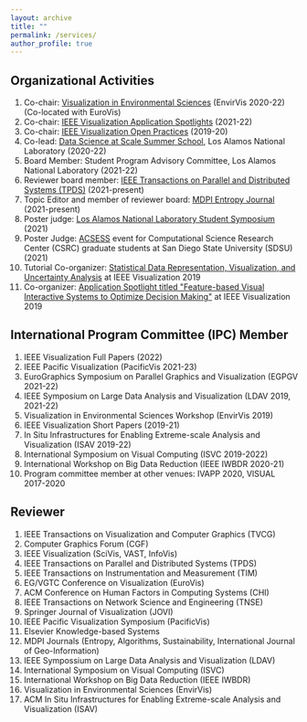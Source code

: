 ```yaml
---
layout: archive
title: ""
permalink: /services/
author_profile: true
---
```


## Organizational Activities

1. Co-chair: [Visualization in Environmental Sciences](https://www.informatik.uni-leipzig.de/bsv/envirvis2022/) (EnvirVis 2020-22) (Co-located with EuroVis) 
2. Co-chair: [IEEE Visualization Application Spotlights](http://ieeevis.org/year/2022/info/call-participation/application-spotlights) (2021-22)
3. Co-chair: [IEEE Visualization Open Practices](http://ieeevis.org/year/2022/info/open-practices/open-practices) (2019-20)
4. Co-lead: [Data Science at Scale Summer School](https://dssschool.org/), Los Alamos National Laboratory (2020-22)
5. Board Member: Student Program Advisory Committee, Los Alamos National Laboratory (2021-22)
6. Reviewer board member: [IEEE Transactions on Parallel and Distributed Systems (TPDS)](https://www.computer.org/csdl/journal/td/about/107377?title=Review%20Board&periodical=IEEE%20Transactions%20on%20Parallel%20and%20Distributed%20Systems) (2021-present)
7. Topic Editor and member of reviewer board: [MDPI Entropy Journal](https://www.mdpi.com/journal/entropy/topic_editors) (2021-present)
8. Poster judge: [Los Alamos National Laboratory Student Symposium](https://www.lanl.gov/careers/career-options/student-internships/symposium/index.php) (2021)
9. Poster Judge: [ACSESS](https://sites.google.com/sdsu.edu/acsess-2021/home?authuser=0) event for Computational Science Research Center (CSRC) graduate students at San Diego State University (SDSU) (2021)
10. Tutorial Co-organizer: [Statistical Data Representation, Visualization, and Uncertainty Analysis](https://sites.google.com/view/distributiontutorial) at IEEE Visualization 2019
11. Co-organizer: [Application Spotlight titled "Feature-based Visual Interactive Systems to Optimize Decision Making"](http://ieeevis.org/year/2019/info/application-spotlights) at IEEE Visualization 2019


## International Program Committee (IPC) Member

1. IEEE Visualization Full Papers (2022)
2. IEEE Pacific Visualization (PacificVis 2021-23)
3. EuroGraphics Symposium on Parallel Graphics and Visualization (EGPGV 2021-22)
4. IEEE Symposium on Large Data Analysis and Visualization (LDAV 2019, 2021-22)
5. Visualization in Environmental Sciences Workshop (EnvirVis 2019)
6. IEEE Visualization Short Papers (2019-21)
7. In Situ Infrastructures for Enabling Extreme-scale Analysis and Visualization (ISAV 2019-22)
8. International Symposium on Visual Computing (ISVC 2019-2022)
9. International Workshop on Big Data Reduction (IEEE IWBDR 2020-21)
10. Program committee member at other venues: IVAPP 2020, VISUAL 2017-2020


## Reviewer

1. IEEE Transactions on Visualization and Computer Graphics (TVCG)
2. Computer Graphics Forum (CGF)
3. IEEE Visualization (SciVis, VAST, InfoVis)
4. IEEE Transactions on Parallel and Distributed Systems (TPDS)
5. IEEE Transactions on Instrumentation and Measurement (TIM)
6. EG/VGTC Conference on Visualization (EuroVis)
7. ACM Conference on Human Factors in Computing Systems (CHI)
8. IEEE Transactions on Network Science and Engineering (TNSE)
9. Springer Journal of Visualization (JOVI)
10. IEEE Pacific Visualization Symposium (PacificVis)
11. Elsevier Knowledge-based Systems
12. MDPI Journals (Entropy, Algorithms, Sustainability, International Journal of Geo-Information)
13. IEEE Sympossium on Large Data Analysis and Visualization (LDAV)
14. International Symposium on Visual Computing (ISVC)
15. International Workshop on Big Data Reduction (IEEE IWBDR)
16. Visualization in Environmental Sciences (EnvirVis)
17. ACM In Situ Infrastructures for Enabling Extreme-scale Analysis and Visualization (ISAV)


